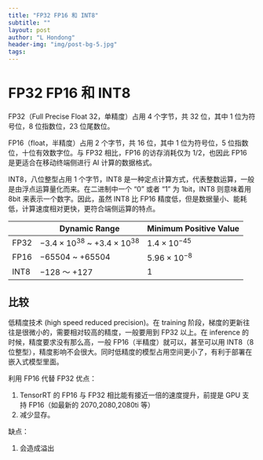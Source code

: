 ```yaml
---
title: "FP32 FP16 和 INT8"
subtitle: ""
layout: post
author: "L Hondong"
header-img: "img/post-bg-5.jpg"
tags:
---
```


# FP32 FP16 和 INT8

FP32（Full Precise Float 32，单精度）占用 4 个字节，共 32 位，其中 1 位为符号位，8 位指数位，23 位尾数位。

FP16（float，半精度）占用 2 个字节，共 16 位，其中 1 位为符号位，5 位指数位，十位有效数字位。与 FP32 相比，FP16 的访存消耗仅为 1/2，也因此 FP16 是更适合在移动终端侧进行 AI 计算的数据格式。

INT8，八位整型占用 1 个字节，INT8 是一种定点计算方式，代表整数运算，一般是由浮点运算量化而来。在二进制中一个 “0” 或者 “1” 为 1bit，INT8 则意味着用 8bit 来表示一个数字。因此，虽然 INT8 比 FP16 精度低，但是数据量小、能耗低，计算速度相对更快，更符合端侧运算的特点。

|  |Dynamic Range|Minimum Positive Value|
|----|----|----|
|FP32|$-3.4\times10^{38}$ ~ $+3.4\times10^{38}$|$1.4\times10^{-45}$|
|FP16|$-65504$ ~ $+65504$|$5.96\times10^{-8}$|
|INT8|$-128$ ～ $+127$|$1$|

## 比较

低精度技术 (high speed reduced precision)。在 training 阶段，梯度的更新往往是很微小的，需要相对较高的精度，一般要用到 FP32 以上。在 inference 的时候，精度要求没有那么高，一般 FP16（半精度）就可以，甚至可以用 INT8（8 位整型），精度影响不会很大。同时低精度的模型占用空间更小了，有利于部署在嵌入式模型里面。

利用 FP16 代替 FP32
优点：
1. TensorRT 的 FP16 与 FP32 相比能有接近一倍的速度提升，前提是 GPU 支持 FP16（如最新的 2070,2080,2080ti 等）
2. 减少显存。

缺点：
1. 会造成溢出